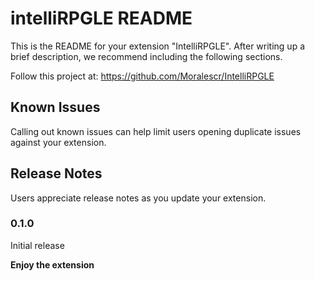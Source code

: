 # intelliRPGLE README

This is the README for your extension "IntelliRPGLE". After writing up a brief description, we recommend including the following sections.

Follow this project at: https://github.com/Moralescr/IntelliRPGLE

## Known Issues

Calling out known issues can help limit users opening duplicate issues against your extension.

## Release Notes

Users appreciate release notes as you update your extension.

### 0.1.0

Initial release

**Enjoy the extension**
